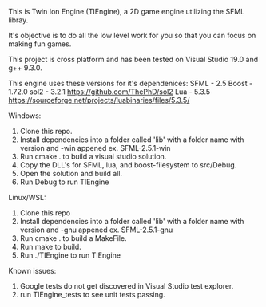 This is Twin Ion Engine (TIEngine), a 2D game engine utilizing the SFML libray.

It's objective is to do all the low level work for you so that you can focus on making fun games.

This project is cross platform and has been tested on Visual Studio 19.0 and g++
9.3.0.

This engine uses these versions for it's dependenices:
	SFML - 2.5
	Boost - 1.72.0
	sol2 - 3.2.1
		https://github.com/ThePhD/sol2
	Lua - 5.3.5
		https://sourceforge.net/projects/luabinaries/files/5.3.5/

Windows:
1. Clone this repo.
2. Install dependencies into a folder called 'lib' with a folder name with version and -win appened
	ex. SFML-2.5.1-win
3. Run cmake . to build a visual studio solution.
4. Copy the DLL's for SFML, lua, and boost-filesystem to src/Debug.
5. Open the solution and build all.
4. Run Debug to run TIEngine


Linux/WSL:
1. Clone this repo
2. Install dependencies into a folder called 'lib' with a folder name with version and -gnu appened
	ex. SFML-2.5.1-gnu
2. Run cmake . to build a MakeFile.
3. Run make to build.
4. Run ./TIEngine to run TIEngine

Known issues:
1. Google tests do not get discovered in Visual Studio test explorer.
5. run TIEngine_tests to see unit tests passing.
